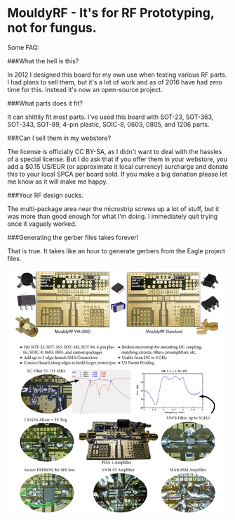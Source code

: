 # MouldyRF - It's for RF Prototyping, not for fungus.

Some FAQ:

###What the hell is this?

In 2012 I designed this board for my own use when testing various RF parts. I had plans to sell them, but it's a lot of work and as of 2016 have had zero time for this. Instead it's now an open-source project.

###What parts does it fit?

It can shittily fit most parts. I've used this board with SOT-23, SOT-363, SOT-343, SOT-89, 4-pin plastic, SOIC-8, 0603, 0805, and 1206 parts.

###Can I sell them in my webstore?

The license is officially CC BY-SA, as I didn't want to deal with the hassles of a special license. But I do ask that if you offer them in your webstore, you add a $0.15 US/EUR (or approximate it local currency) surcharge and donate this to your local SPCA per board sold. If you make a big donation please let me know as it will make me happy.

###Your RF design sucks.

The multi-package area near the microstrip screws up a lot of stuff, but it was more than good enough for what I'm doing. I immediately quit trying once it vaguely worked.

###Generating the gerber files takes forever!

That is true. It takes like an hour to generate gerbers from the Eagle project files.

![big old image](mrf_info.jpg)